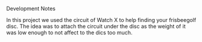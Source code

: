 Development Notes

In this project we used the circuit of Watch X to help finding your frisbeegolf disc. The idea was to attach the circuit under the disc as the weight of it was low enough to not affect to the dics too much.
